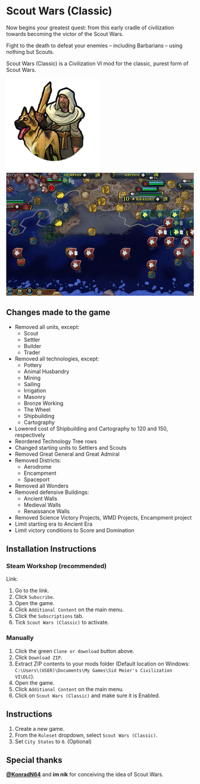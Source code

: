 # Scout Wars (Classic)
Now begins your greatest quest: from this early cradle of civilization towards becoming the victor of the Scout Wars.

Fight to the death to defeat your enemies – including Barbarians – using nothing but Scouts.

Scout Wars (Classic) is a Civilization VI mod for the classic, purest form of Scout Wars.

![Scout](https://raw.githubusercontent.com/notseenee/scoutwarsclassic/source/Scout.png)
![Scout Wars (Classic) screenshot](https://raw.githubusercontent.com/notseenee/scoutwarsclassic/source/scoutwarsclassic.png)

## Changes made to the game
* Removed all units, except:
  * Scout
  * Settler
  * Builder
  * Trader
* Removed all technologies, except:
  * Pottery
  * Animal Husbandry
  * Mining
  * Sailing
  * Irrigation
  * Masonry
  * Bronze Working
  * The Wheel
  * Shipbuilding
  * Cartography
* Lowered cost of Shipbuilding and Cartography to 120 and 150, respectively
* Reordered Technology Tree rows
* Changed starting units to Settlers and Scouts
* Removed Great General and Great Admiral
* Removed Districts:
  * Aerodrome
  * Encampment
  * Spaceport
* Removed all Wonders
* Removed defensive Buildings:
  * Ancient Walls
  * Medieval Walls
  * Renaissance Walls
* Removed Science Victory Projects, WMD Projects, Encampment project
* Limit starting era to Ancient Era
* Limit victory conditions to Score and Domination

## Installation Instructions
### Steam Workshop (recommended)
Link: 
1. Go to the link.
2. Click `Subscribe`.
3. Open the game.
4. Click `Additional Content` on the main menu.
5. Click the `Subscriptions` tab.
6. Tick `Scout Wars (Classic)` to activate.
### Manually
1. Click the green `Clone or download` button above.
2. Click `Download ZIP`.
3. Extract ZIP contents to your mods folder (Default location on Windows: `C:\Users\(USER)\Documents\My Games\Sid Meier's Civilization VI\DLC`).
4. Open the game.
5. Click `Additional Content` on the main menu.
6. Click on `Scout Wars (Classic)` and make sure it is Enabled.

## Instructions
1. Create a new game.
2. From the `Ruleset` dropdown, select `Scout Wars (Classic)`.
3. Set `City States` to `0`. (Optional)

## Special thanks
**[@KonradN64](https://twitter.com/konradn64)** and **im nik** for conceiving the idea of Scout Wars.
